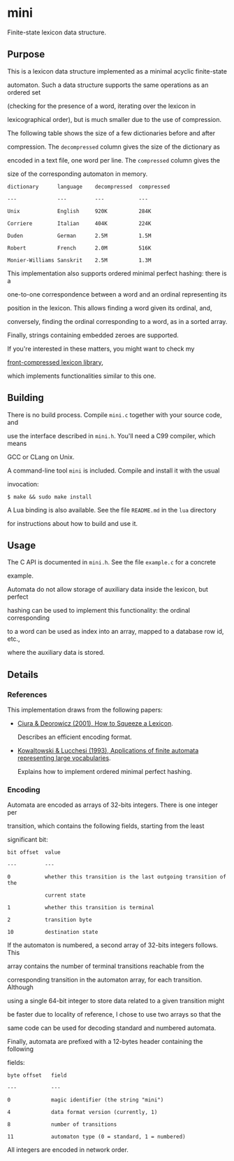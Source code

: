 # mini



Finite-state lexicon data structure.



## Purpose



This is a lexicon data structure implemented as a minimal acyclic finite-state

automaton. Such a data structure supports the same operations as an ordered set

(checking for the presence of a word, iterating over the lexicon in

lexicographical order), but is much smaller due to the use of compression.



The following table shows the size of a few dictionaries before and after

compression. The `decompressed` column gives the size of the dictionary as

encoded in a text file, one word per line. The `compressed` column gives the

size of the corresponding automaton in memory.



    dictionary      language    decompressed  compressed

    ---             ---         ---           ---

    Unix            English     920K          284K

    Corriere        Italian     404K          224K

    Duden           German      2.5M          1.5M

    Robert          French      2.0M          516K

    Monier-Williams Sanskrit    2.5M          1.3M



This implementation also supports ordered minimal perfect hashing: there is a

one-to-one correspondence between a word and an ordinal representing its

position in the lexicon. This allows finding a word given its ordinal, and,

conversely, finding the ordinal corresponding to a word, as in a sorted array.



Finally, strings containing embedded zeroes are supported.



If you're interested in these matters, you might want to check my

[front-compressed lexicon library](https://github.com/michaelnmmeyer/halva),

which implements functionalities similar to this one.



## Building



There is no build process. Compile `mini.c` together with your source code, and

use the interface described in `mini.h`. You'll need a C99 compiler, which means

GCC or CLang on Unix.



A command-line tool `mini` is included. Compile and install it with the usual

invocation:



    $ make && sudo make install



A Lua binding is also available. See the file `README.md` in the `lua` directory

for instructions about how to build and use it.



## Usage



The C API is documented in `mini.h`. See the file `example.c` for a concrete

example.



Automata do not allow storage of auxiliary data inside the lexicon, but perfect

hashing can be used to implement this functionality: the ordinal corresponding

to a word can be used as index into an array, mapped to a database row id, etc.,

where the auxiliary data is stored.



## Details



### References



This implementation draws from the following papers:



* [Ciura & Deorowicz (2001), How to Squeeze a Lexicon](http://citeseerx.ist.psu.edu/viewdoc/download?doi=10.1.1.35.6055&rep=rep1&type=pdf).

  Describes an efficient encoding format.

* [Kowaltowski & Lucchesi (1993), Applications of finite automata representing large vocabularies](http://citeseerx.ist.psu.edu/viewdoc/download?doi=10.1.1.56.5272&rep=rep1&type=pdf).

  Explains how to implement ordered minimal perfect hashing.



### Encoding



Automata are encoded as arrays of 32-bits integers. There is one integer per

transition, which contains the following fields, starting from the least

significant bit:



    bit offset  value

    ---         ---

    0           whether this transition is the last outgoing transition of the

                current state

    1           whether this transition is terminal

    2           transition byte

    10          destination state



If the automaton is numbered, a second array of 32-bits integers follows. This

array contains the number of terminal transitions reachable from the

corresponding transition in the automaton array, for each transition. Although

using a single 64-bit integer to store data related to a given transition might

be faster due to locality of reference, I chose to use two arrays so that the

same code can be used for decoding standard and numbered automata.



Finally, automata are prefixed with a 12-bytes header containing the following

fields:



    byte offset   field

    ---           ---

    0             magic identifier (the string "mini")

    4             data format version (currently, 1)

    8             number of transitions

    11            automaton type (0 = standard, 1 = numbered)



All integers are encoded in network order.

